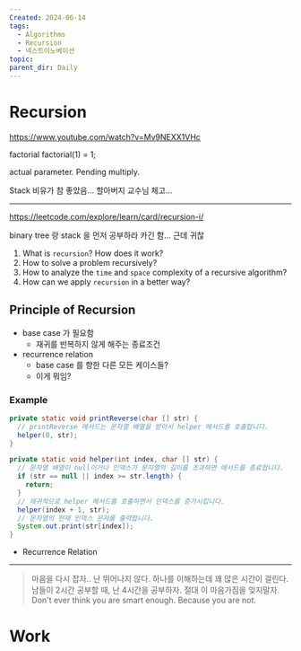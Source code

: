 ```yaml
---
Created: 2024-06-14
tags:
  - Algorithms
  - Recursion
  - 넥스트이노베이션
topic: 
parent_dir: Daily
---
```

# Recursion
https://www.youtube.com/watch?v=Mv9NEXX1VHc

factorial 
factorial(1) = 1;

actual parameter.
Pending multiply.

Stack 비유가 참 좋았음... 할아버지 교수님 체고...

----
https://leetcode.com/explore/learn/card/recursion-i/

binary tree 랑 stack 을 먼저 공부하라 카긴 함... 근데 귀찮 

1. What is `recursion`? How does it work?
2. How to solve a problem recursively?
3. How to analyze the `time` and `space` complexity of a recursive algorithm?
4. How can we apply `recursion` in a better way?

## Principle of Recursion
- base case 가 필요함 
	- 재귀를 반복하지 않게 해주는 종료조건
- recurrence relation
	- base case 를 향한 다른 모든 케이스들?
	- 이게 뭐임?
### Example
```java
private static void printReverse(char [] str) {
  // printReverse 메서드는 문자열 배열을 받아서 helper 메서드를 호출합니다.
  helper(0, str);
}

private static void helper(int index, char [] str) {
  // 문자열 배열이 null이거나 인덱스가 문자열의 길이를 초과하면 메서드를 종료합니다.
  if (str == null || index >= str.length) {
    return;
  }
  // 재귀적으로 helper 메서드를 호출하면서 인덱스를 증가시킵니다.
  helper(index + 1, str);
  // 문자열의 현재 인덱스 문자를 출력합니다.
  System.out.print(str[index]);
}
```


- Recurrence Relation 

-----


> 마음을 다시 잡자..
> 난 뛰어나지 않다. 하나를 이해하는데 꽤 많은 시간이 걸린다.
> 남들이 2시간 공부할 때, 난 4시간을 공부하자. 
> 절대 이 마음가짐을 잊지말자.
> Don't ever think you are smart enough. Because you are not.
> 

# Work













 